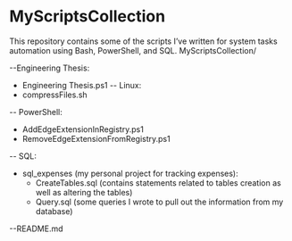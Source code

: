 # MyScriptsCollection
This repository contains some of the scripts I’ve written for system tasks automation using Bash, PowerShell, and SQL.
MyScriptsCollection/


--Engineering Thesis:
  - Engineering Thesis.ps1
-- Linux:
  - compressFiles.sh


-- PowerShell:

  - AddEdgeExtensionInRegistry.ps1
  - RemoveEdgeExtensionFromRegistry.ps1

-- SQL:

  - sql_expenses (my personal project for tracking expenses):
    - CreateTables.sql (contains statements related to tables creation as well as altering the tables)
    - Query.sql (some queries I wrote to pull out the information from my database)

--README.md
    


